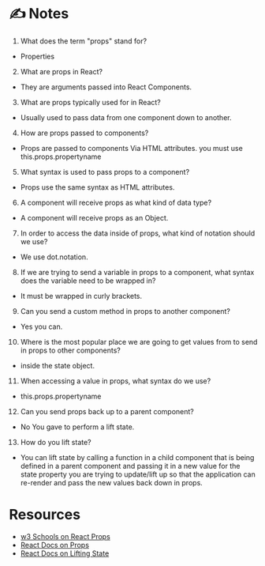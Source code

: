 # ✍️ Notes
1. What does the term "props" stand for?
- Properties

2. What are props in React?
- They are arguments passed into React Components.

3. What are props typically used for in React?
- Usually used to pass data from one component down to another. 

4. How are props passed to components?
- Props are passed to components Via HTML attributes. 
you must use this.props.propertyname
5. What syntax is used to pass props to a component?
- Props use the same syntax as HTML attributes. 

6. A component will receive props as what kind of data type?
- A component will receive props as an Object. 

7. In order to access the data inside of props, what kind of notation should we use?
- We use dot.notation. 

8. If we are trying to send a variable in props to a component, what syntax does the variable need to be wrapped in?
- It must be wrapped in curly brackets. 

9. Can you send a custom method in props to another component?
- Yes you can. 

10. Where is the most popular place we are going to get values from to send in props to other components?
-  inside the state object.

11. When accessing a value in props, what syntax do we use?
- this.props.propertyname

12. Can you send props back up to a parent component?
- No
You gave to perform a lift state. 

13. How do you lift state?
- You can lift state by calling a function in a child component that is being defined in a parent component and passing it in a new value for the state property you are trying to update/lift up so that the application can re-render and pass the new values back down in props. 


# Resources
- [w3 Schools on React Props](https://www.w3schools.com/react/react_props.asp)
- [React Docs on Props](https://reactjs.org/docs/components-and-props.html)
- [React Docs on Lifting State](https://reactjs.org/docs/lifting-state-up.html)